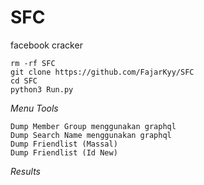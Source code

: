 # SFC
facebook cracker

```
rm -rf SFC
git clone https://github.com/FajarKyy/SFC
cd SFC
python3 Run.py
```

*Menu Tools*
```
Dump Member Group menggunakan graphql
Dump Search Name menggunakan graphql
Dump Friendlist (Massal)
Dump Friendlist (Id New)
```

*Results*
